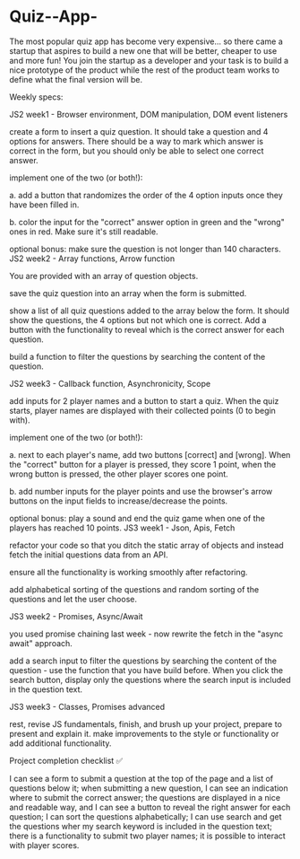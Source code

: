 # Quiz--App-

The most popular quiz app has become very expensive... so there came a startup that aspires to build a new one that will be better, cheaper to use and more fun! You join the startup as a developer and your task is to build a nice prototype of the product while the rest of the product team works to define what the final version will be.

Weekly specs:

JS2 week1 - Browser environment, DOM manipulation, DOM event listeners

 create a form to insert a quiz question. It should take a question and 4 options for answers. There should be a way to mark which answer is correct in the form, but you should only be able to select one correct answer.

 implement one of the two (or both!):

a. add a button that randomizes the order of the 4 option inputs once they have been filled in.

b. color the input for the "correct" answer option in green and the "wrong" ones in red. Make sure it's still readable.

 optional bonus: make sure the question is not longer than 140 characters.
JS2 week2 - Array functions, Arrow function

You are provided with an array of question objects.

 save the quiz question into an array when the form is submitted.

 show a list of all quiz questions added to the array below the form. It should show the questions, the 4 options but not which one is correct. Add a button with the functionality to reveal which is the correct answer for each question.

 build a function to filter the questions by searching the content of the question.

JS2 week3 - Callback function, Asynchronicity, Scope

 add inputs for 2 player names and a button to start a quiz. When the quiz starts, player names are displayed with their collected points (0 to begin with).

 implement one of the two (or both!):

a. next to each player's name, add two buttons [correct] and [wrong]. When the "correct" button for a player is pressed, they score 1 point, when the wrong button is pressed, the other player scores one point.

b. add number inputs for the player points and use the browser's arrow buttons on the input fields to increase/decrease the points.

 optional bonus: play a sound and end the quiz game when one of the players has reached 10 points.
JS3 week1 - Json, Apis, Fetch

 refactor your code so that you ditch the static array of objects and instead fetch the initial questions data from an API.

 ensure all the functionality is working smoothly after refactoring.

 add alphabetical sorting of the questions and random sorting of the questions and let the user choose.

JS3 week2 - Promises, Async/Await

 you used promise chaining last week - now rewrite the fetch in the "async await" approach.

 add a search input to filter the questions by searching the content of the question - use the function that you have build before. When you click the search button, display only the questions where the search input is included in the question text.

JS3 week3 - Classes, Promises advanced

 rest, revise JS fundamentals, finish, and brush up your project, prepare to present and explain it.
 make improvements to the style or functionality or add additional functionality.


Project completion checklist ✅

 I can see a form to submit a question at the top of the page and a list of questions below it;
 when submitting a new question, I can see an indication where to submit the correct answer;
 the questions are displayed in a nice and readable way, and I can see a button to reveal the right answer for each question;
 I can sort the questions alphabetically;
 I can use search and get the questions wher my search keyword is included in the question text;
 there is a functionality to submit two player names;
 it is possible to interact with player scores.
